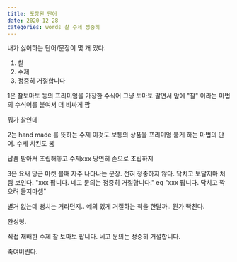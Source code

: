 ```yaml
---
title: 포장된 단어
date: 2020-12-28
categories: words 찰 수제 정중히
---
```


내가 싫어하는 단어/문장이 몇 개 있다.

1. 찰
2. 수제
3. 정중히 거절합니다

1은 찰토마토 등의 프리미엄을 가장한 수식어
그냥 토마토 팔면서 앞에 "찰" 이라는 마법의 수식어를 붙여서 더 비싸게 팜

뭐가 찰인데

2는 hand made 를 뜻하는 수제
이것도 보통의 상품을 프리미엄 붙게 하는 마법의 단어.
수제 치킨도 봄

납품 받아서 조립해놓고 수제xxx
당연히 손으로 조립하지

3은 요새 당근 마켓 볼때 자주 나타나는 문장.
전혀 정중하지 않다.
닥치고 토달지마 처럼 보인다.
"xxx 팝니다. 네고 문의는 정중히 거절합니다." eq "xxx 팝니다. 닥치고 깍으려 들지마셈"

별거 없는데 뻥치는 거라던지.. 예의 있게 거절하는 척을 한달까..
뭔가 빡친다.

완성형.

직접 재배한 수제 찰 토마토 팝니다.
네고 문의는 정중히 거절합니다.

죽여버린다.
